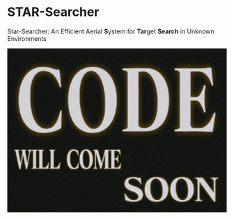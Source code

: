 # STAR-Searcher
Star-Searcher: An Efficient Aerial **S**ystem for **Tar**get **Search** in Unknown Environments

![](./img/cover.jpg)
